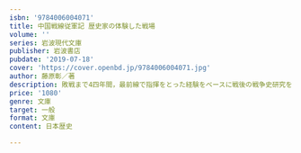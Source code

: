 ```yaml
---
isbn: '9784006004071'
title: 中国戦線従軍記 歴史家の体験した戦場
volume: ''
series: 岩波現代文庫
publisher: 岩波書店
pubdate: '2019-07-18'
cover: 'https://cover.openbd.jp/9784006004071.jpg'
author: 藤原彰／著
description: 敗戦まで4四年間，最前線で指揮をとった経験をベースに戦後の戦争史研究を牽引した著者の「従軍記」
price: '1080'
genre: 文庫
target: 一般
format: 文庫
content: 日本歴史

---
```

